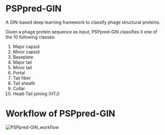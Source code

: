 # PSPpred-GIN
A GIN-based deep learning framework to classify phage structural proteins.

Given a phage protein sequence as input, PSPpred-GIN classifies it one of the 10 following classes:
1. Major capsid
2. Minor capsid
3. Baseplate
4. Major tail
5. Minor tail
6. Portal
7. Tail fiber
8. Tail sheath
9. Collar
10. Head-Tail joining (HTJ)

# Workflow of PSPpred-GIN
![PSPpred-GIN_workflow](https://user-images.githubusercontent.com/82660145/236974671-8d921ad2-3e2a-4ae5-85ff-557b0aface2f.png)
